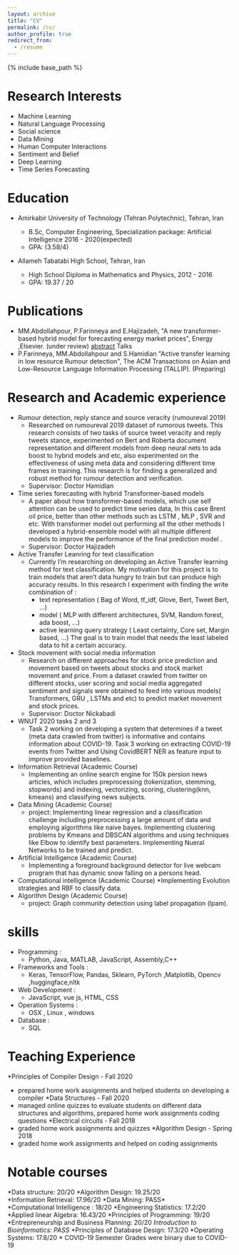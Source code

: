 ```yaml
---
layout: archive
title: "CV"
permalink: /cv/
author_profile: true
redirect_from:
  - /resume
---
```


{% include base_path %}


Research Interests
======
* Machine Learning
* Natural Language Processing
* Social science
* Data Mining
* Human Computer Interactions
* Sentiment and Belief
* Deep Learning
* Time Series Forecasting 


Education
======
* Amirkabir University of Technology (Tehran Polytechnic), Tehran, Iran
  * B.Sc, Computer Engineering, Specialization package: Artificial Intelligence 2016 - 2020(expected)
  * GPA: (3.58/4)

* Allameh Tabatabi High School, Tehran, Iran
  * High School Diploma in Mathematics and Physics, 2012 - 2016
  * GPA: 19.37 / 20

Publications
====== 
* MM.Abdollahpour, P.Farinneya and E.Hajizadeh, "A new transformer-based hybrid model for forecasting energy market prices", Energy ,Elsevier. (under review) [abstract](https://drive.google.com/file/d/1EwD4R21XPcLWpt4SGSzU5ycRwz87Rx1i/view)
Talks
* P.Farinneya, MM.Abdollahpour and S.Hamidian "Active transfer learning in low resource Rumour detection", The ACM Transactions on Asian and Low-Resource Language Information Processing (TALLIP). (Preparing)

Research and Academic experience
======
* Rumour detection, reply stance and source veracity (rumoureval 2019)
  * Researched on rumoureval 2019 dataset of rumorous  tweets. This research consists of two tasks of source tweet veracity and reply tweets stance, experimented on Bert and Roberta document representation and different models from deep neural nets to ada boost to hybrid models and etc, also  experimented on the effectiveness of using meta data and considering different time frames in training. This research is for finding a  generalized and robust method for rumour detection and verification.
  * Supervisor: Doctor Hamidian
* Time series forecasting with hybrid Transformer-based models
  * A paper about how transformer-based models, which use self attention can be used to predict time series data, In this case Brent oil price, better than other methods such as LSTM , MLP , SVR and etc. With transformer model out performing all the other methods I developed a hybrid-ensemble model with all multiple different models  to improve the performance of the final prediction model .
  * Supervisor: Doctor Hajizadeh
* Active Transfer Leanring for text classification
  * Currently I’m researching on developing an Active Transfer learning method for text classification. My motivation for this project is to train models that aren’t data hungry to train but can produce high accuracy results. In this research I experiment with finding the write combination of :
    * text representation ( Bag of Word, tf_idf, Glove, Bert, Tweet Bert, …)
    * model ( MLP with different architectures, SVM, Random forest, ada boost, …)
    * active learning query strategy ( Least certainty, Core set, Margin based, …) 
   The goal is to train model that needs the least labeled data to hit a certain accuracy.
* Stock movement with social media information 
  * Research on different approaches for stock price prediction and movement based on tweets about stocks and stock market movement and price. From a dataset crawled from twitter on different stocks, user scoring and social media aggregated sentiment and signals were obtained to feed into various models( Transformers, GRU , LSTMs and etc) to predict market movement and stock prices.
  * Supervisor: Doctor Nickabadi
* WNUT 2020 tasks 2 and 3
  * Task 2 working on developing a system that determines if a tweet (meta data crawled from twitter) is informative and contains information about COVID-19. Task 3 working on extracting COVID-19 events from Twitter and Using CovidBERT  NER as feature input to improve provided baselines.
* Information Retrieval (Academic Course)
  * Implementing an online search engine for 150k persion news articles, which includes preprocessing (tokenization, stemming, stopwords) and indexing, vectorizing, scoring, clustering(knn, kmeans) and classifying news subjects.
* Data Mining (Academic Course) 
  * project: Implementing linear regression and a classification challenge including preprocessing a large amount of data and employing algorithms like naive bayes.
Implementing clustering problems by Kmeans and DBSCAN algorithms and using techniques like Elbow to identify best parameters. Implementing Nueral Networks to be trained and predict.
* Artificial Intelligence (Academic Course)
  * Implementing a foreground background detector for live webcam program that has dynamic snow falling on a persons head.
* Computational intelligence (Academic Course)
  *Implementing Evolution strategies and RBF to classify data. 
* Algorithm Design (Academic Course) 
  * project: Graph community detection using label propagation (lpam).

skills
=======
* Programming : 
  * Python, Java, MATLAB, JavaScript, Assembly,C++ 
* Frameworks and Tools :  
  * Keras, TensorFlow, Pandas, Sklearn, PyTorch ,Matplotlib, Opencv ,huggingface,nltk
* Web Development : 
   * JavaScript, vue js, HTML, CSS 
* Operation Systems : 
  * OSX , Linux , windows
* Database : 
  * SQL 

Teaching Experience
======
*Principles of Compiler Design - Fall 2020
  * prepared home work assignments and helped students on developing a compiler
*Data Structures - Fall 2020
  * managed online quizzes to evaluate  students on different data structures and algorithms, prepared home work assignments coding questions
*Electrical circuits - Fall 2018
  * graded home work assignments and quizzes 
*Algorithm Design - Spring 2018
  * graded home work assignments  and helped on coding assignments

Notable courses
======
*Data structure: 20/20                                       *Algorithm Design: 19.25/20          
*Information Retrieval: 17.96/20                             *Data Mining: PASS\*    
*Computational Intelligence : 18/20                          *Engineering Statistics: 17.2/20
*Applied linear Algebra: 16.43/20                            *Principles of  Programming: 19/20
*Entrepreneurship and Business Planning: 20/20               *Introduction to Bioinformatics: PASS*
*Principles of Database Design: 17.3/20                      *Operating Systems: 17.8/20
\* COVID-19 Semester Grades were binary due to COVID-19
